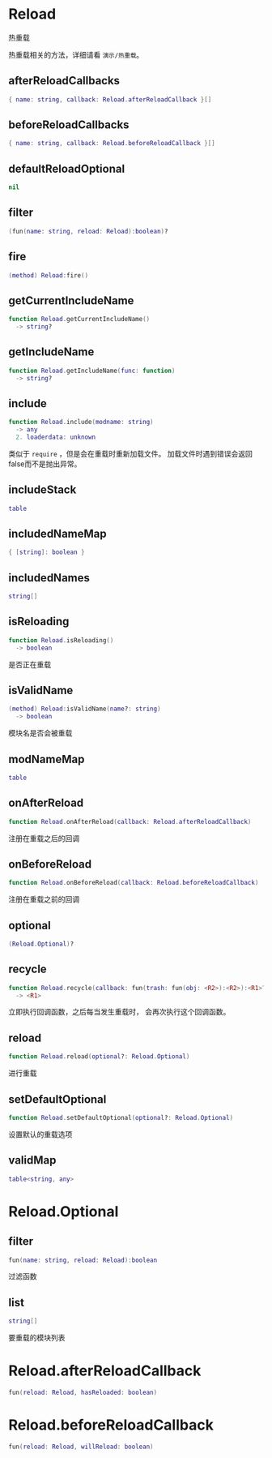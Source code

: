 # Reload

热重载

热重载相关的方法，详细请看 `演示/热重载`。

## afterReloadCallbacks

```lua
{ name: string, callback: Reload.afterReloadCallback }[]
```

## beforeReloadCallbacks

```lua
{ name: string, callback: Reload.beforeReloadCallback }[]
```

## defaultReloadOptional

```lua
nil
```

## filter

```lua
(fun(name: string, reload: Reload):boolean)?
```

## fire

```lua
(method) Reload:fire()
```

## getCurrentIncludeName

```lua
function Reload.getCurrentIncludeName()
  -> string?
```

## getIncludeName

```lua
function Reload.getIncludeName(func: function)
  -> string?
```

## include

```lua
function Reload.include(modname: string)
  -> any
  2. loaderdata: unknown
```

 类似于 `require` ，但是会在重载时重新加载文件。
 加载文件时遇到错误会返回false而不是抛出异常。
## includeStack

```lua
table
```

## includedNameMap

```lua
{ [string]: boolean }
```

## includedNames

```lua
string[]
```

## isReloading

```lua
function Reload.isReloading()
  -> boolean
```

是否正在重载
## isValidName

```lua
(method) Reload:isValidName(name?: string)
  -> boolean
```

 模块名是否会被重载
## modNameMap

```lua
table
```

## onAfterReload

```lua
function Reload.onAfterReload(callback: Reload.afterReloadCallback)
```

 注册在重载之后的回调
## onBeforeReload

```lua
function Reload.onBeforeReload(callback: Reload.beforeReloadCallback)
```

 注册在重载之前的回调
## optional

```lua
(Reload.Optional)?
```

## recycle

```lua
function Reload.recycle(callback: fun(trash: fun(obj: <R2>):<R2>):<R1>?)
  -> <R1>
```

立即执行回调函数，之后每当发生重载时，
会再次执行这个回调函数。
## reload

```lua
function Reload.reload(optional?: Reload.Optional)
```

 进行重载
## setDefaultOptional

```lua
function Reload.setDefaultOptional(optional?: Reload.Optional)
```

 设置默认的重载选项
## validMap

```lua
table<string, any>
```


# Reload.Optional

## filter

```lua
fun(name: string, reload: Reload):boolean
```

过滤函数
## list

```lua
string[]
```

要重载的模块列表

# Reload.afterReloadCallback


```lua
fun(reload: Reload, hasReloaded: boolean)
```


# Reload.beforeReloadCallback


```lua
fun(reload: Reload, willReload: boolean)
```


